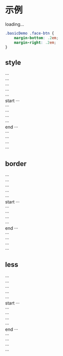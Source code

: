 # 示例


<div id="basic-demo">loading...</div>

<script src="./basic.demo.js"></script>

````css
.basicDemo .face-btn {
    margin-bottom: .2em;
    margin-right: .2em;
}
````

## style

···  
···  
···  
···  
···  
start
···  
···  
···  
···  
···  
end
···  
···  
···  
···  
···  


## border

···  
···  
···  
···  
···  
start
···  
···  
···  
···  
···  
end
···  
···  
···  
···  
···  

## less

···  
···  
···  
···  
···  
start
···  
···  
···  
···  
···  
end
···  
···  
···  
···  
···  
